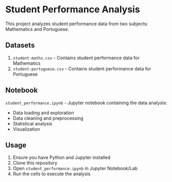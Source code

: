 # Student Performance Analysis

This project analyzes student performance data from two subjects: Mathematics and Portuguese.

## Datasets

1. `student-maths.csv` - Contains student performance data for Mathematics
2. `student-portuguese.csv` - Contains student performance data for Portuguese

## Notebook

`student_performance.ipynb` - Jupyter notebook containing the data analysis:
- Data loading and exploration
- Data cleaning and preprocessing
- Statistical analysis
- Visualization

## Usage

1. Ensure you have Python and Jupyter installed
2. Clone this repository
3. Open `student_performance.ipynb` in Jupyter Notebook/Lab
4. Run the cells to execute the analysis
